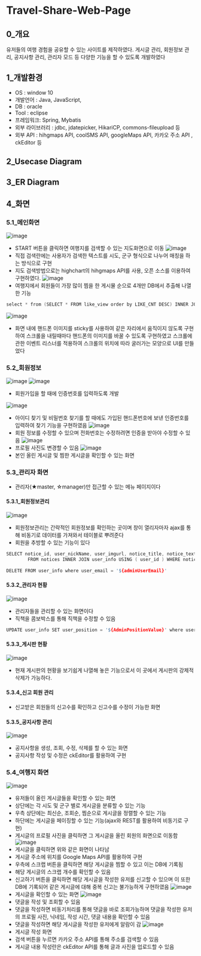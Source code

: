 # Travel-Share-Web-Page

## 0_개요
유저들의 여행 경험을 공유할 수 있는 사이트를 제작하였다. 게시글 관리, 회원정보 관리, 공지사항 관리, 관리자 모드 등 다양한 기능을 할 수 있도록 개발하였다
## 1_개발환경
  * OS : window 10
  * 개발언어 : Java, JavaScript, 
  * DB : oracle
  * Tool : eclipse
  * 프레임워크: Spring, Mybatis
  * 외부 라이브러리 : jdbc, jdatepicker, HikariCP, commons-fileupload 등
  * 외부 API : hihgmaps API, coolSMS API, googleMaps API, 카카오 주소 API , ckEditor 등
## 2_Usecase Diagram
## 3_ER Diagram
## 4_화면
### 5.1_메인화면
![image](https://user-images.githubusercontent.com/82793713/132148330-334a5d6d-4a31-439f-8bba-13ba3753577f.png)
  * START 버튼을 클릭하면 여행지를 검색할 수 있는 지도화면으로 이동
![image](https://user-images.githubusercontent.com/82793713/132148613-2eed399d-8f91-4ce2-a33b-60aa992c0ebf.png)
  * 직접 검색란에는 사용자가 검색한 텍스트를 시도, 군구 형식으로 나누어 매칭을 하는 방식으로 구현
  * 지도 검색방법으로는 highchart의 hihgmaps API를 사용, 오픈 소스를 이용하여 구현하였다.
![image](https://user-images.githubusercontent.com/82793713/132148650-a698aa08-5ce2-41d8-9c73-2180d2c189c8.png)
  * 여행지에서 회원들이 가장 많이 찜을 한 게시물 순으로 4개만 DB에서 추출해 나열한 기능
```C
select * from (SELECT * FROM like_view order by LIKE_CNT DESC) INNER JOIN user_info USING(user_id) where rownum <![CDATA[<]]> 5
```
![image](https://user-images.githubusercontent.com/82793713/132148699-82a7b08c-1e2a-4eff-92b7-d390094fdeba.png)
  * 화면 내에 핸드폰 이미지를 sticky를 사용하여 같은 자리에서 움직이지 않도록 구현하여 스크롤을 내릴때마다 핸드폰의 이미지를 바꿀 수 있도록 구현하였고 스크롤에 관한 이벤트 리스너를 적용하여 스크롤의 위치에 따라 굴러가는 모양으로 UI를 만들었다
### 5.2_회원정보
![image](https://user-images.githubusercontent.com/82793713/132148804-79464084-eb77-4dda-8884-0fe6c14853e3.png)
![image](https://user-images.githubusercontent.com/82793713/132149134-a524c508-0d2b-40cd-aa53-ef28305f7898.png)
  *  회원가입을 할 때에 인증번호를 입력하도록 개발


![image](https://user-images.githubusercontent.com/82793713/132148885-8300ab28-ac5d-465b-a1c1-9a9d53222fe8.png)
  *  아이디 찾기 및 비밀번호 찾기를 할 때에도 가입된 핸드폰번호에 보낸 인증번호를 입력하여 찾기 기능을 구현하였음
![image](https://user-images.githubusercontent.com/82793713/132148953-8fdc9383-926c-4916-95af-41dc313b7451.png)
  *  회원 정보를 수정할 수 있으며 전화번호는 수정하려면 인증을 받아야 수정할 수 있음
![image](https://user-images.githubusercontent.com/82793713/132149027-213bf3fd-4c61-419c-8011-3c8a12d10cce.png)
  *  프로필 사진도 변경할 수 있음
![image](https://user-images.githubusercontent.com/82793713/132149085-e98f4fce-4244-4be5-947a-c7e08564a391.png)
  * 본인 올린 게시글 및 찜한 게시글을 확인할 수 있는 화면
### 5.3_관리자 화면

  * 관리자(★master, ☆manager)만 접근할 수 있는 메뉴 페이지이다
#### 5.3.1_회원정보관리
![image](https://user-images.githubusercontent.com/82793713/132149283-f9cff966-bc1e-443f-b0f7-8b5288908dd6.png)
  * 회원정보관리는 간략적인 회원정보를 확인하는 곳이며 창이 열리자마자 ajax를 통해 비동기로 데이터를 가져와서 테이블로 뿌려준다
  * 회원을 추방할 수 있는 기능이 있다
```C
SELECT notice_id, user_nickName, user_imgurl, notice_title, notice_text, notice_lookupcnt, notice_date 
		FROM notices INNER JOIN user_info USING ( user_id ) WHERE notice_title like '%${name}%' order by notice_id desc
    
DELETE FROM user_info where user_email = '${adminUserEmail}'
```
#### 5.3.2_관리자 현황
![image](https://user-images.githubusercontent.com/82793713/132149578-1745f436-bd43-4e1a-831f-6a23bf98e3a9.png)
  * 관리자들을 관리할 수 있는 화면이다
  * 직책을 콤보박스를 통해 직책을 수정할 수 있음
```C
UPDATE user_info SET user_position = '${AdminPositionValue}' where user_nickname = '${AdminNickName}'
```
#### 5.3.3_게시판 현황
![image](https://user-images.githubusercontent.com/82793713/132149681-0f44d289-1101-4932-8dfb-c7a8640b32b9.png)
  * 현재 게시판의 현황을 보기쉽게 나열해 놓은 기능으로서 이 곳에서 게시판의 강제적 삭제가 가능하다.
#### 5.3.4_신고 회원 관리
  * 신고받은 회원들의 신고수를 확인하고 신고수를 수정이 가능한 화면
#### 5.3.5_공지사항 관리
![image](https://user-images.githubusercontent.com/82793713/132149815-37847fdf-9f38-4374-afda-f038c721caae.png)
  * 공지사항을 생성, 조회, 수정, 삭제를 할 수 있는 화면
  * 공지사항 작성 및 수정은 ckEditor를 활용하여 구현
### 5.4_여행지 화면
![image](https://user-images.githubusercontent.com/82793713/132150075-416c47e4-6c2a-47b7-8d19-64887de23531.png)
  * 유저들이 올린 게시글들을 확인할 수 있는 화면
  * 상단에는 각 시도 및 군구 별로 게시글을 분류할 수 있는 기능
  * 우측 상단에는 최신순, 조회순, 찜순으로 게시글을 정렬할 수 있는 기능
  * 하단에는 게시글을 페이징할 수 있는 기능(ajax와 REST를 활용하여 비동기로 구현)
  * 게시글의 프로필 사진을 클릭하면 그 게시글을 올린 회원의 화면으로 이동함
 ![image](https://user-images.githubusercontent.com/82793713/132150339-5b57ea23-2388-41cf-8ea1-a149e5feaf70.png)
  * 게시글을 클릭하면 위와 같은 화면이 나타남
  * 게시글 주소에 위치를 Google Maps API를 활용하여 구현
  * 우측에 스크랩 버튼을 클릭하면 해당 게시글을 찜할 수 있고 이는 DB에 기록됨
  * 해당 게시글의 스크랩 개수를 확인할 수 있음
  * 신고하기 버튼을 클릭하면 해당 게시글을 작성한 유저를 신고할 수 있으며 이 또한 DB에 기록되어 같은 게시글에 대해 중복 신고는 불가능하게 구현하였음
  ![image](https://user-images.githubusercontent.com/82793713/132150502-290de08b-72b6-4892-9b34-ad4bae5d67cc.png)
  * 게시글을 확인할 수 있는 화면
![image](https://user-images.githubusercontent.com/82793713/132150544-31bb1e5d-81ee-4320-b794-f2209478e8f6.png)
  * 댓글을 작성 및 조회할 수 있음
  * 댓글을 작성하면 비동기처리를 통해 댓글을 바로 조회가능하며 댓글을 작성한 유저의 프로필 사진, 닉네임, 작성 시간, 댓글 내용을 확인할 수 있음
  * 댓글을 작성하면 해당 게시글을 작성한 유저에게 알람이 감
![image](https://user-images.githubusercontent.com/82793713/132150720-5d25024e-1a56-4d53-88a2-fb2c0619e37a.png)
  * 게시글 작성 화면
  * 검색 버튼을 누르면 카카오 주소 API를 통해 주소를 검색할 수 있음
  * 게시글 내용 작성란은 ckEditor API를 통해 글과 사진을 업로드할 수 있음
  






















